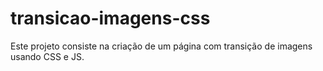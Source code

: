# transicao-imagens-css

Este projeto consiste na criação de um página com transição de imagens usando CSS e JS.
